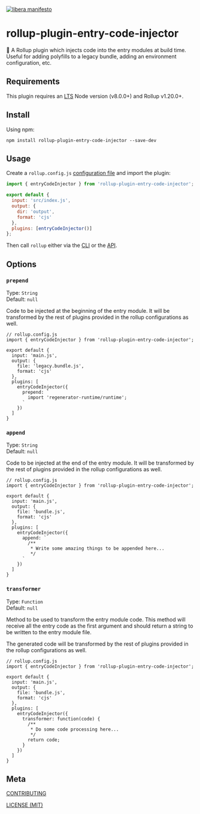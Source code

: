 [![libera manifesto](https://img.shields.io/badge/libera-manifesto-lightgrey.svg)](https://liberamanifesto.com)

# rollup-plugin-entry-code-injector

🍣 A Rollup plugin which injects code into the entry modules at build time. Useful for adding polyfills to a legacy bundle, adding an environment configuration, etc.

## Requirements

This plugin requires an [LTS](https://github.com/nodejs/Release) Node version (v8.0.0+) and Rollup v1.20.0+.

## Install

Using npm:

```console
npm install rollup-plugin-entry-code-injector --save-dev
```

## Usage

Create a `rollup.config.js` [configuration file](https://www.rollupjs.org/guide/en/#configuration-files) and import the plugin:

```js
import { entryCodeInjector } from 'rollup-plugin-entry-code-injector';

export default {
  input: 'src/index.js',
  output: {
    dir: 'output',
    format: 'cjs'
  },
  plugins: [entryCodeInjector()]
};
```

Then call `rollup` either via the [CLI](https://www.rollupjs.org/guide/en/#command-line-reference) or the [API](https://www.rollupjs.org/guide/en/#javascript-api).

## Options

### `prepend`

Type: `String`<br>
Default: `null`

Code to be injected at the beginning of the entry module. It will be transformed by the rest of plugins provided in the rollup configurations as well.

```
// rollup.config.js
import { entryCodeInjector } from 'rollup-plugin-entry-code-injector';

export default {
  input: 'main.js',
  output: {
    file: 'legacy.bundle.js',
    format: 'cjs'
  },
  plugins: [
    entryCodeInjector({
      prepend: `
        import 'regenerator-runtime/runtime';
      `
    })
  ]
}
```

### `append`

Type: `String`<br>
Default: `null`

Code to be injected at the end of the entry module. It will be transformed by the rest of plugins provided in the rollup configurations as well.

```
// rollup.config.js
import { entryCodeInjector } from 'rollup-plugin-entry-code-injector';

export default {
  input: 'main.js',
  output: {
    file: 'bundle.js',
    format: 'cjs'
  },
  plugins: [
    entryCodeInjector({
      append: `
        /**
         * Write some amazing things to be appended here...
         */
      `
    })
  ]
}
```

### `transformer`

Type: `Function`<br>
Default: `null`

Method to be used to transform the entry module code. This method will receive all the entry code as the first argument and should return a string to be written to the entry module file.

The generated code will be transformed by the rest of plugins provided in the rollup configurations as well.

```
// rollup.config.js
import { entryCodeInjector } from 'rollup-plugin-entry-code-injector';

export default {
  input: 'main.js',
  output: {
    file: 'bundle.js',
    format: 'cjs'
  },
  plugins: [
    entryCodeInjector({
      transformer: function(code) {
        /**
         * Do some code processing here...
         */
        return code;
      }
    })
  ]
}
```

## Meta

[CONTRIBUTING](/.github/CONTRIBUTING.md)

[LICENSE (MIT)](/LICENSE)